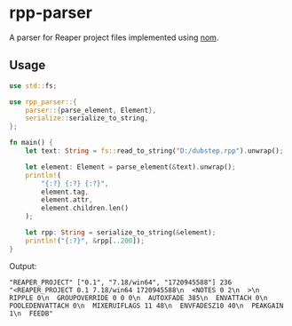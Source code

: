 # rpp-parser

A parser for Reaper project files implemented using [nom](https://github.com/rust-bakery/nom).

## Usage

```rust
use std::fs;

use rpp_parser::{
    parser::{parse_element, Element},
    serialize::serialize_to_string,
};

fn main() {
    let text: String = fs::read_to_string("D:/dubstep.rpp").unwrap();

    let element: Element = parse_element(&text).unwrap();
    println!(
        "{:?} {:?} {:?}",
        element.tag,
        element.attr,
        element.children.len()
    );

    let rpp: String = serialize_to_string(&element);
    println!("{:?}", &rpp[..200]);
}
```

Output:

```plain
"REAPER_PROJECT" ["0.1", "7.18/win64", "1720945588"] 236
"<REAPER_PROJECT 0.1 7.18/win64 1720945588\n  <NOTES 0 2\n  >\n  RIPPLE 0\n  GROUPOVERRIDE 0 0 0\n  AUTOXFADE 385\n  ENVATTACH 0\n  POOLEDENVATTACH 0\n  MIXERUIFLAGS 11 48\n  ENVFADESZ10 40\n  PEAKGAIN 1\n  FEEDB"
```
